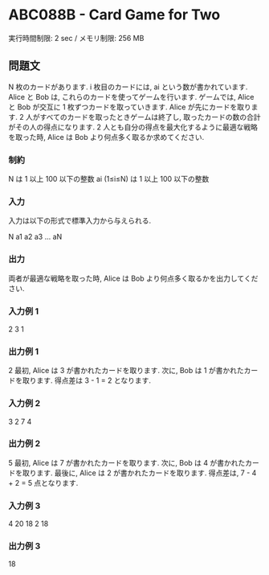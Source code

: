 # ABC088B - Card Game for Two
実行時間制限: 2 sec / メモリ制限: 256 MB

## 問題文
N 枚のカードがあります. i 枚目のカードには, ai という数が書かれています.
Alice と Bob は, これらのカードを使ってゲームを行います. ゲームでは, Alice と Bob が交互に 1 枚ずつカードを取っていきます. Alice が先にカードを取ります.
2 人がすべてのカードを取ったときゲームは終了し, 取ったカードの数の合計がその人の得点になります. 2 人とも自分の得点を最大化するように最適な戦略を取った時, Alice は Bob より何点多く取るか求めてください.

### 制約
N は 1 以上 100 以下の整数
ai (1≤i≤N) は 1 以上 100 以下の整数

### 入力
入力は以下の形式で標準入力から与えられる.

N
a1 a2 a3 ... aN

### 出力
両者が最適な戦略を取った時, Alice は Bob より何点多く取るかを出力してください.

### 入力例 1 
2
3 1

### 出力例 1 
2
最初, Alice は 3 が書かれたカードを取ります. 次に, Bob は 1 が書かれたカードを取ります. 得点差は 3 - 1 = 2 となります.

### 入力例 2 
3
2 7 4

### 出力例 2 
5
最初, Alice は 7 が書かれたカードを取ります. 次に, Bob は 4 が書かれたカードを取ります. 最後に, Alice は 2 が書かれたカードを取ります. 得点差は, 7 - 4 + 2 = 5 点となります.

### 入力例 3 
4
20 18 2 18

### 出力例 3 
18
